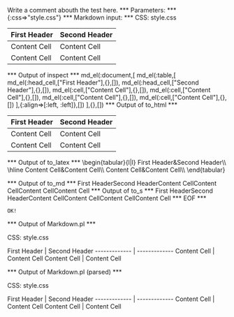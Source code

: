 Write a comment abouth the test here.
*** Parameters: ***
{:css=>"style.css"}
*** Markdown input: ***
CSS: style.css

First Header  | Second Header
------------- | -------------
Content Cell  | Content Cell
Content Cell  | Content Cell

*** Output of inspect ***
md_el(:document,[
	md_el(:table,[
		md_el(:head_cell,["First Header"],{},[]),
		md_el(:head_cell,["Second Header"],{},[]),
		md_el(:cell,["Content Cell"],{},[]),
		md_el(:cell,["Content Cell"],{},[]),
		md_el(:cell,["Content Cell"],{},[]),
		md_el(:cell,["Content Cell"],{},[])
	],{:align=>[:left, :left]},[])
],{},[])
*** Output of to_html ***
<table><thead><tr><th>First Header</th><th>Second Header</th></tr></thead><tbody><tr><td style='text-align: left;'>Content Cell</td><td style='text-align: left;'>Content Cell</td>
</tr><tr><td style='text-align: left;'>Content Cell</td><td style='text-align: left;'>Content Cell</td>
</tr></tbody></table>
*** Output of to_latex ***
\begin{tabular}{l|l}
First Header&Second Header\\
\hline 
Content Cell&Content Cell\\
Content Cell&Content Cell\\
\end{tabular}


*** Output of to_md ***
First HeaderSecond HeaderContent CellContent CellContent CellContent Cell
*** Output of to_s ***
First HeaderSecond HeaderContent CellContent CellContent CellContent Cell
*** EOF ***



	OK!



*** Output of Markdown.pl ***
<p>CSS: style.css</p>

<p>First Header  | Second Header
------------- | -------------
Content Cell  | Content Cell
Content Cell  | Content Cell</p>

*** Output of Markdown.pl (parsed) ***
<p>CSS: style.css</p
    ><p>First Header | Second Header
------------- | -------------
Content Cell | Content Cell
Content Cell | Content Cell</p
  >